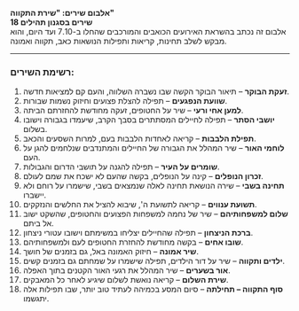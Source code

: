 **אלבום שירים: "שירת התקווה"**  
**18 שירים בסגנון תהילים**  
אלבום זה נכתב בהשראת האירועים הכואבים והמורכבים שהחלו ב-7.10 ועד היום, והוא מבקש לשלב תחינות, קריאות ותפילות הנושאות כאב, תקווה ואמונה.  

---

### **רשימת השירים:**  

1. **זעקת הבוקר** – תיאור הבוקר הקשה שבו נשברה השלווה, והעם קם למציאות חדשה.  
2. **שוועת הנפגעים** – תפילה להצלת פצועים וחיזוק נשמות שבורות.  
3. **למען אחי ורעי** – שיר על החטופים, זעקה מחודשת להחזרתם הביתה.  
4. **יושבי הסתר** – תפילה לחיילים המסתתרים בסבך הקרב, שיעמדו בגבורה וישובו בשלום.  
5. **תפילת הלבבות** – קריאה לאחדות הלבבות בעם, למרות השסעים והכאב.  
6. **לוחמי האור** – שיר המהלל את הגבורה של החיילים והמתנדבים שנלחמים להגן על העם.  
7. **שומרים על העיר** – תפילה להגנה על תושבי הדרום והגבולות.  
8. **זכרון הנופלים** – קינה על הנופלים, בקשה שהעם לא ישכח את שמם לעולם.  
9. **תחינה בשבי** – שירה הנושאת תחינה לאלה שנמצאים בשבי, שישמרו על רוחם ולא יישברו.  
10. **תשועת ענווים** – קריאה לתשועת ה', שיבוא להציל את החלשים והנזקקים.  
11. **שלום למשפחותיהם** – שיר של נחמה למשפחות הפצועים והחטופים, שהשקט ישוב אל ביתם.  
12. **ברכת הניצחון** – תפילה שהחיילים יצליחו במשימתם וישובו עטורי ניצחון.  
13. **שובו אחים** – בקשה מחודשת להחזרת החטופים לעם ולמשפחותיהם.  
14. **שיר אמונה** – חיזוק האמונה באל, גם בזמנים של חושך.  
15. **ילדים ותקווה** – שיר על דור הילדים, תפילה שישמרו על שמחתם גם בזמנים קשים.  
16. **אור בשערים** – שיר המהלל את רגעי האור הקטנים בתוך האפלה.  
17. **שירת השלום** – קריאה נואשת לשלום שיגיע לאחר כל המאבקים.  
18. **סוף התקווה – תחילתה** – סיום המסע בכמיהה לעתיד טוב יותר, שבו תפילות אלה יתגשמו.  
